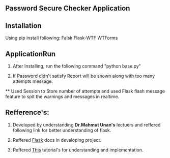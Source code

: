 ## Password Secure Checker Application

## Installation
Using pip install following:  Falsk Flask-WTF WTForms

  

## ApplicationRun

1) After Installing, run the following command "python base.py"

2) If Password didn't satisfy Report will be shown along with too many attempts message.

** Used Session to Store number of attempts and used Flask flash message feature to spit the warnings and messages in realtime.

## Refference's:

1)  Developed by understanding  **Dr.Mahmut Unan's** lectuers and reffered following link for better understanding of flask.

2) Reffered [Flask](https://flask.palletsprojects.com/en/2.1.x/) docs in developing project.

3) Reffered [This](https://www.youtube.com/watch?v=71EU8gnZqZQ)  tutorial's for understanding and implementation.